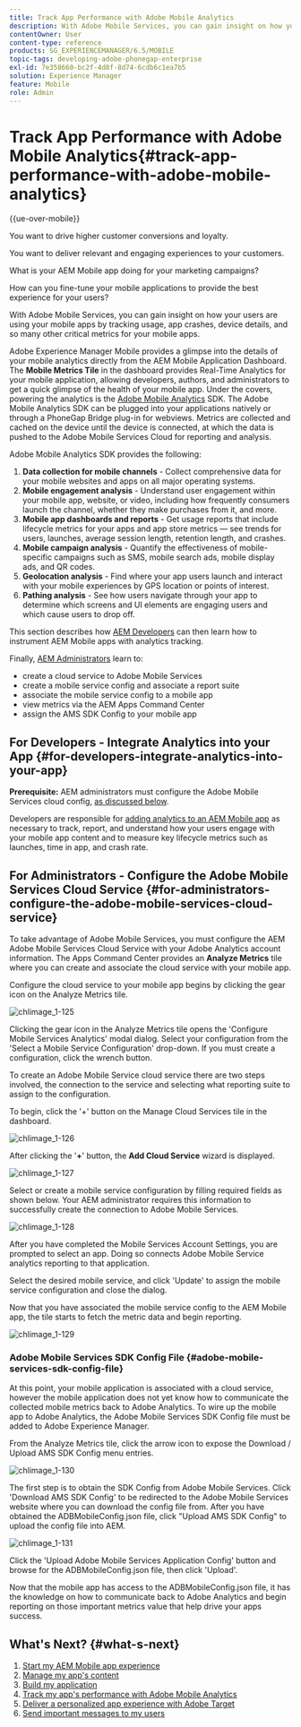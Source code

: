 ```yaml
---
title: Track App Performance with Adobe Mobile Analytics
description: With Adobe Mobile Services, you can gain insight on how your users are using your mobile apps by tracking usage, app crashes, device details, and so many other critical metrics for your mobile apps. Follow this page to learn more.
contentOwner: User
content-type: reference
products: SG_EXPERIENCEMANAGER/6.5/MOBILE
topic-tags: developing-adobe-phonegap-enterprise
exl-id: 7e358660-bc2f-4d8f-8d74-6cdb6c1ea7b5
solution: Experience Manager
feature: Mobile
role: Admin
---
```

# Track App Performance with Adobe Mobile Analytics{#track-app-performance-with-adobe-mobile-analytics}

{{ue-over-mobile}}

You want to drive higher customer conversions and loyalty.

You want to deliver relevant and engaging experiences to your customers.

What is your AEM Mobile app doing for your marketing campaigns?

How can you fine-tune your mobile applications to provide the best experience for your users?

With Adobe Mobile Services, you can gain insight on how your users are using your mobile apps by tracking usage, app crashes, device details, and so many other critical metrics for your mobile apps.

Adobe Experience Manager Mobile provides a glimpse into the details of your mobile analytics directly from the AEM Mobile Application Dashboard. The **Mobile Metrics Tile** in the dashboard provides Real-Time Analytics for your mobile application, allowing developers, authors, and administrators to get a quick glimpse of the health of your mobile app. Under the covers, powering the analytics is the [Adobe Mobile Analytics](https://business.adobe.com/products/analytics/mobile-marketing.html) SDK. The Adobe Mobile Analytics SDK can be plugged into your applications natively or through a PhoneGap Bridge plug-in for webviews. Metrics are collected and cached on the device until the device is connected, at which the data is pushed to the Adobe Mobile Services Cloud for reporting and analysis.

Adobe Mobile Analytics SDK provides the following:

1. **Data collection for mobile channels** - Collect comprehensive data for your mobile websites and apps on all major operating systems.
1. **Mobile engagement analysis** - Understand user engagement within your mobile app, website, or video, including how frequently consumers launch the channel, whether they make purchases from it, and more.
1. **Mobile app dashboards and reports** - Get usage reports that include lifecycle metrics for your apps and app store metrics — see trends for users, launches, average session length, retention length, and crashes.
1. **Mobile campaign analysis** - Quantify the effectiveness of mobile-specific campaigns such as SMS, mobile search ads, mobile display ads, and QR codes.
1. **Geolocation analysis** - Find where your app users launch and interact with your mobile experiences by GPS location or points of interest.
1. **Pathing analysis** - See how users navigate through your app to determine which screens and UI elements are engaging users and which cause users to drop off.

This section describes how [AEM Developers](#developers) can then learn how to instrument AEM Mobile apps with analytics tracking.

Finally, [AEM Administrators](#administrators) learn to:

* create a cloud service to Adobe Mobile Services
* create a mobile service config and associate a report suite
* associate the mobile service config to a mobile app
* view metrics via the AEM Apps Command Center
* assign the AMS SDK Config to your mobile app

## For Developers - Integrate Analytics into your App {#for-developers-integrate-analytics-into-your-app}

**Prerequisite:** AEM administrators must configure the Adobe Mobile Services cloud config, [as discussed below](#amscloudserviceconfig).

Developers are responsible for [adding analytics to an AEM Mobile app](/help/mobile/phonegap-add-analytics-to-apps.md) as necessary to track, report, and understand how your users engage with your mobile app content and to measure key lifecycle metrics such as launches, time in app, and crash rate.

## For Administrators - Configure the Adobe Mobile Services Cloud Service {#for-administrators-configure-the-adobe-mobile-services-cloud-service}

To take advantage of Adobe Mobile Services, you must configure the AEM Adobe Mobile Services Cloud Service with your Adobe Analytics account information. The Apps Command Center provides an **Analyze Metrics** tile where you can create and associate the cloud service with your mobile app.

Configure the cloud service to your mobile app begins by clicking the gear icon on the Analyze Metrics tile.

![chlimage_1-125](assets/chlimage_1-125.png)

Clicking the gear icon in the Analyze Metrics tile opens the 'Configure Mobile Services Analytics' modal dialog. Select your configuration from the 'Select a Mobile Service Configuration' drop-down. If you must create a configuration, click the wrench button.

To create an Adobe Mobile Service cloud service there are two steps involved, the connection to the service and selecting what reporting suite to assign to the configuration.

To begin, click the '+' button on the Manage Cloud Services tile in the dashboard.

![chlimage_1-126](assets/chlimage_1-126.png)

After clicking the '**+**' button, the **Add Cloud Service** wizard is displayed.

![chlimage_1-127](assets/chlimage_1-127.png)

Select or create a mobile service configuration by filling required fields as shown below. Your AEM administrator requires this information to successfully create the connection to Adobe Mobile Services.

![chlimage_1-128](assets/chlimage_1-128.png)

After you have completed the Mobile Services Account Settings, you are prompted to select an app. Doing so connects Adobe Mobile Service analytics reporting to that application.

Select the desired mobile service, and click 'Update' to assign the mobile service configuration and close the dialog.

Now that you have associated the mobile service config to the AEM Mobile app, the tile starts to fetch the metric data and begin reporting.

![chlimage_1-129](assets/chlimage_1-129.png)

### Adobe Mobile Services SDK Config File {#adobe-mobile-services-sdk-config-file}

At this point, your mobile application is associated with a cloud service, however the mobile application does not yet know how to communicate the collected mobile metrics back to Adobe Analytics. To wire up the mobile app to Adobe Analytics, the Adobe Mobile Services SDK Config file must be added to Adobe Experience Manager.

From the Analyze Metrics tile, click the arrow icon to expose the Download / Upload AMS SDK Config menu entries.

![chlimage_1-130](assets/chlimage_1-130.png)

The first step is to obtain the SDK Config from Adobe Mobile Services. Click 'Download AMS SDK Config' to be redirected to the Adobe Mobile Services website where you can download the config file from. After you have obtained the ADBMobileConfig.json file, click "Upload AMS SDK Config" to upload the config file into AEM.

![chlimage_1-131](assets/chlimage_1-131.png)

Click the 'Upload Adobe Mobile Services Application Config' button and browse for the ADBMobileConfig.json file, then click 'Upload'.

Now that the mobile app has access to the ADBMobileConfig.json file, it has the knowledge on how to communicate back to Adobe Analytics and begin reporting on those important metrics value that help drive your apps success.

## What's Next? {#what-s-next}

1. [Start my AEM Mobile app experience](/help/mobile/starting-aem-phonegap-app.md)
1. [Manage my app's content](/help/mobile/phonegap-manage-app-content.md)
1. [Build my application](/help/mobile/building-app-mobile-phonegap.md)
1. [Track my app's performance with Adobe Mobile Analytics](/help/mobile/phonegap-intro-to-app-analytics.md)
1. [Deliver a personalized app experience with Adobe Target](/help/mobile/phonegap-aem-mobile-content-personalization.md)
1. [Send important messages to my users](/help/mobile/phonegap-push-notifications.md)
